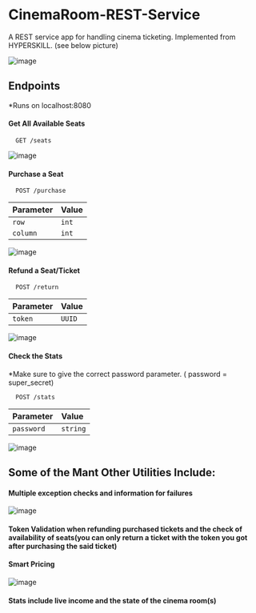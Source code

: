 # CinemaRoom-REST-Service
A REST service app for handling cinema ticketing. Implemented from HYPERSKILL. (see below picture)

![image](https://github.com/ataberkuysal/CinemaRoom-REST-Service/assets/54504620/c2e638d6-551e-4ff2-a22f-c3fc3a9761f7)


## Endpoints

*Runs on localhost:8080

#### Get All Available Seats

```http
  GET /seats
```

![image](https://github.com/ataberkuysal/CinemaRoom-REST-Service/assets/54504620/26def129-d65a-49a6-9c69-b30da13ee348)

#### Purchase a Seat

```http
  POST /purchase
```

| Parameter | Value    | 
| :-------- | :------- |
|  `row  `  |  `int`   |
| `column ` |  `int`   |

![image](https://github.com/ataberkuysal/CinemaRoom-REST-Service/assets/54504620/9cb81ce8-8fe0-403e-98dc-cb5e886a4251)

#### Refund a Seat/Ticket

```http
  POST /return
```

| Parameter | Value    | 
| :-------- | :------- |
|  `token`  |  `UUID`  |

![image](https://github.com/ataberkuysal/CinemaRoom-REST-Service/assets/54504620/4a262d4d-0024-445e-ad01-f531973fe445)

#### Check the Stats

*Make sure to give the correct password parameter. ( password = super_secret)

```http
  POST /stats
```

| Parameter | Value    | 
| :-------- | :------- |
|  `password  `  |  `string`   |

![image](https://github.com/ataberkuysal/CinemaRoom-REST-Service/assets/54504620/ebd0bab4-28f3-4545-af43-ca6d485e9124)


## Some of the Mant Other Utilities Include:
#### Multiple exception checks and information for failures

  ![image](https://github.com/ataberkuysal/CinemaRoom-REST-Service/assets/54504620/7201f814-3eff-4592-beec-95649d064739)

#### Token Validation when refunding purchased tickets and the check of availability of seats(you can only return a ticket with the token you got after purchasing the said ticket)

#### Smart Pricing
  
  ![image](https://github.com/ataberkuysal/CinemaRoom-REST-Service/assets/54504620/e6b6e3d9-0ba3-445e-96fc-8dd30dfc3507)
  
#### Stats include live income and the state of the cinema room(s) 
